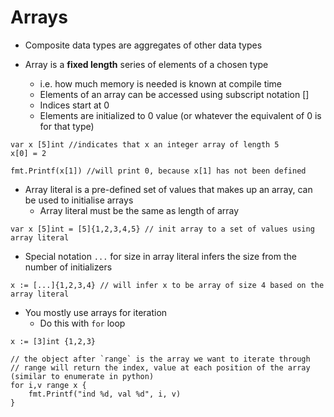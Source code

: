 # Arrays

- Composite data types are aggregates of other data types

- Array is a **fixed length** series of elements of a chosen type
    - i.e. how much memory is needed is known at compile time
    - Elements of an array can be accessed using subscript notation []
    - Indices start at 0
    - Elements are initialized to 0 value (or whatever the equivalent of 0 is for that type)

```
var x [5]int //indicates that x an integer array of length 5
x[0] = 2

fmt.Printf(x[1]) //will print 0, because x[1] has not been defined
```

- Array literal is a pre-defined set of values that makes up an array, can be used to initialise arrays
    - Array literal must be the same as length of array
```
var x [5]int = [5]{1,2,3,4,5} // init array to a set of values using array literal
```

- Special notation `...` for size in array literal infers the size from the number of initializers
```
x := [...]{1,2,3,4} // will infer x to be array of size 4 based on the array literal
```

- You mostly use arrays for iteration
    - Do this with `for` loop

```
x := [3]int {1,2,3}

// the object after `range` is the array we want to iterate through
// range will return the index, value at each position of the array (similar to enumerate in python)
for i,v range x { 
    fmt.Printf("ind %d, val %d", i, v)
}
```






